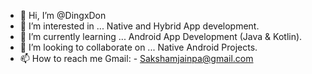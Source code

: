 - 👋 Hi, I’m @DingxDon
- 👀 I’m interested in ... Native and Hybrid App development.
- 🌱 I’m currently learning ... Android App Development (Java & Kotlin).
- 💞️ I’m looking to collaborate on ... Native Android Projects.
- 📫 How to reach me Gmail: - Sakshamjainpa@gmail.com

<!---
DingxDon/DingxDon is a ✨ special ✨ repository because its `README.md` (this file) appears on your GitHub profile.
You can click the Preview link to take a look at your changes.
--->
